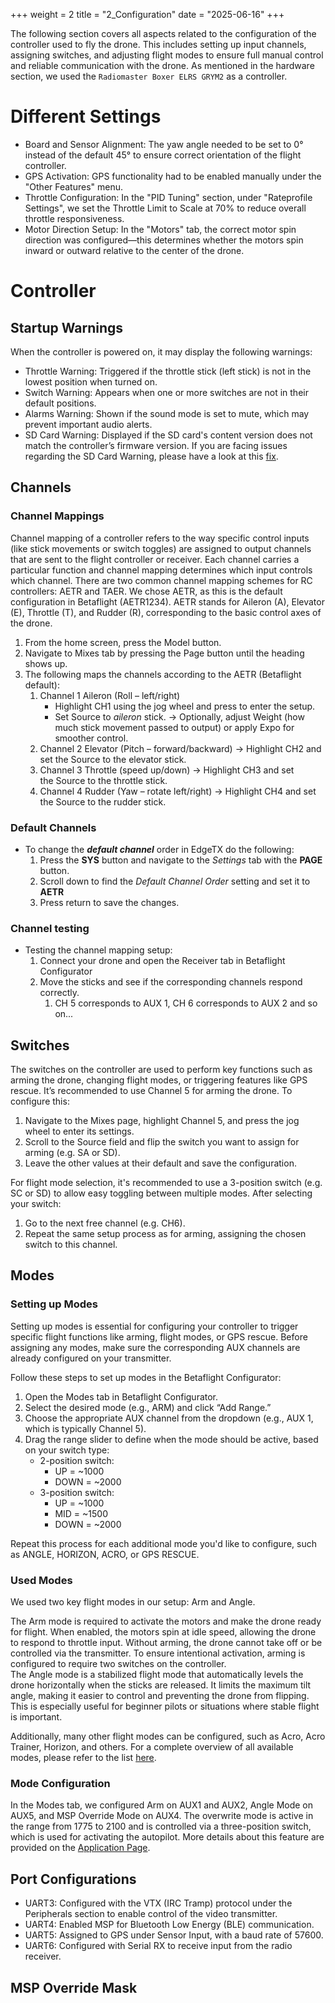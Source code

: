 +++
weight = 2
title = "2_Configuration"
date = "2025-06-16"
+++

The following section covers all aspects related to the configuration of the controller used to fly the drone. This includes setting up input channels, assigning switches, and adjusting flight modes to ensure full manual control and reliable communication with the drone. As mentioned in the hardware section, we used the `Radiomaster Boxer ELRS GRYM2` as a controller.

# Different Settings
- Board and Sensor Alignment: The yaw angle needed to be set to 0° instead of the default 45° to ensure correct orientation of the flight controller.
- GPS Activation: GPS functionality had to be enabled manually under the "Other Features" menu.
- Throttle Configuration: In the "PID Tuning" section, under "Rateprofile Settings", we set the Throttle Limit to Scale at 70% to reduce overall throttle responsiveness.
- Motor Direction Setup: In the "Motors" tab, the correct motor spin direction was configured—this determines whether the motors spin inward or outward relative to the center of the drone.

# Controller
## Startup Warnings
When the controller is powered on, it may display the following warnings:

- Throttle Warning: Triggered if the throttle stick (left stick) is not in the lowest position when turned on.
- Switch Warning:   Appears when one or more switches are not in their default positions.
- Alarms Warning:   Shown if the sound mode is set to mute, which may prevent important audio alerts.
- SD Card Warning:  Displayed if the SD card's content version does not match the controller’s firmware version. If you are facing issues regarding the SD Card Warning, please have a look at this [fix](https://oscarliang.com/fix-sd-card-warning-opentx/).

## Channels
### Channel Mappings
Channel mapping of a controller refers to the way specific control inputs (like stick movements or switch toggles) are assigned to output channels that are sent to the flight controller or receiver. Each channel carries a particular function and channel mapping determines which input controls which channel. 
There are two common channel mapping schemes for RC controllers: AETR and TAER. We chose AETR, as this is the default configuration in Betaflight (AETR1234).
AETR stands for Aileron (A), Elevator (E), Throttle (T), and Rudder (R), corresponding to the basic control axes of the drone.

1. From the home screen, press the Model button. 
2. Navigate to Mixes tab by pressing the Page button until the heading shows up.
3. The following maps the channels according to the AETR (Betaflight default):
    1. Channel 1 Aileron (Roll – left/right)
        - Highlight CH1 using the jog wheel and press to enter the setup.
        - Set Source to *aileron* stick. -> Optionally, adjust Weight (how much stick movement passed to output) or apply Expo for smoother control.
    2. Channel 2 Elevator (Pitch – forward/backward) -> Highlight CH2 and set the Source to the elevator stick.
    3. Channel 3 Throttle (speed up/down) -> Highlight CH3 and set the Source to the throttle stick.
    4. Channel 4 Rudder (Yaw – rotate left/right) -> Highlight CH4 and set the Source to the rudder stick.

### Default Channels
- To change the ***default channel*** order in EdgeTX do the following:
	1. Press the **SYS** button and navigate to the *Settings* tab with the **PAGE** button.
	2. Scroll down to find the *Default Channel Order* setting and set it to **AETR**
	3. Press return to save the changes.

### Channel testing
- Testing the channel mapping setup:
	1. Connect your drone and open the Receiver tab in Betaflight Configurator
	2. Move the sticks and see if the corresponding channels respond correctly.
		1. CH 5 corresponds to AUX 1, CH 6 corresponds to AUX 2 and so on...

## Switches
The switches on the controller are used to perform key functions such as arming the drone, changing flight modes, or triggering features like GPS rescue.
It’s recommended to use Channel 5 for arming the drone. To configure this:
1. Navigate to the Mixes page, highlight Channel 5, and press the jog wheel to enter its settings.
2. Scroll to the Source field and flip the switch you want to assign for arming (e.g. SA or SD).
3. Leave the other values at their default and save the configuration.

For flight mode selection, it's recommended to use a 3-position switch (e.g. SC or SD) to allow easy toggling between multiple modes. After selecting your switch:
1. Go to the next free channel (e.g. CH6).
2. Repeat the same setup process as for arming, assigning the chosen switch to this channel.

## Modes
### Setting up Modes
Setting up modes is essential for configuring your controller to trigger specific flight functions like arming, flight modes, or GPS rescue. Before assigning any modes, make sure the corresponding AUX channels are already configured on your transmitter.

Follow these steps to set up modes in the Betaflight Configurator:
1. Open the Modes tab in Betaflight Configurator.
2. Select the desired mode (e.g., ARM) and click “Add Range.”
3. Choose the appropriate AUX channel from the dropdown (e.g., AUX 1, which is typically Channel 5).
4. Drag the range slider to define when the mode should be active, based on your switch type:
    - 2-position switch:
        - UP = ~1000
        - DOWN = ~2000
    - 3-position switch:
        - UP = ~1000
        - MID = ~1500
        - DOWN = ~2000

Repeat this process for each additional mode you'd like to configure, such as ANGLE, HORIZON, ACRO, or GPS RESCUE.

### Used Modes
We used two key flight modes in our setup: Arm and Angle.

The Arm mode is required to activate the motors and make the drone ready for flight. When enabled, the motors spin at idle speed, allowing the drone to respond to throttle input. Without arming, the drone cannot take off or be controlled via the transmitter. To ensure intentional activation, arming is configured to require two switches on the controller.</br>
The Angle mode is a stabilized flight mode that automatically levels the drone horizontally when the sticks are released. It limits the maximum tilt angle, making it easier to control and preventing the drone from flipping. This is especially useful for beginner pilots or situations where stable flight is important.

Additionally, many other flight modes can be configured, such as Acro, Acro Trainer, Horizon, and others. For a complete overview of all available modes, please refer to the list [here](https://betaflight.com/docs/development/Modes).

### Mode Configuration
In the Modes tab, we configured Arm on AUX1 and AUX2, Angle Mode on AUX5, and MSP Override Mode on AUX4. The overwrite mode is active in the range from 1775 to 2100 and is controlled via a three-position switch, which is used for activating the autopilot. More details about this feature are provided on the [Application Page](/application).

## Port Configurations
- UART3: Configured with the VTX (IRC Tramp) protocol under the Peripherals section to enable control of the video transmitter.
- UART4: Enabled MSP for Bluetooth Low Energy (BLE) communication.
- UART5: Assigned to GPS under Sensor Input, with a baud rate of 57600.
- UART6: Configured with Serial RX to receive input from the radio receiver.

## MSP Override Mask
